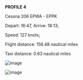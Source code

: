 **PROFILE 4**

Cessna 206 EPWA - EPPK

Depart: 16:47, Arrive: 18:13;

Speed: 127 knots;

Flight distance: 156.48 nautical miles

Taxi distance: 0.63 nautical miles

![image](https://github.com/user-attachments/assets/ae53eaf0-e51f-471f-95d8-d90ce72ffa31)


![image](https://github.com/user-attachments/assets/d3407aef-f2b6-4a82-a3da-479c60a1874b)
